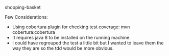 shopping-basket

Few Considerations:

* Using cobertura plugin for checking test coverage: mvn cobertura:cobertura
* It requires java 8 to be installed on the running machine.
* I could have regrouped the test a little bit but I wanted to leave them the way they are
so the tdd would be more obvious.
